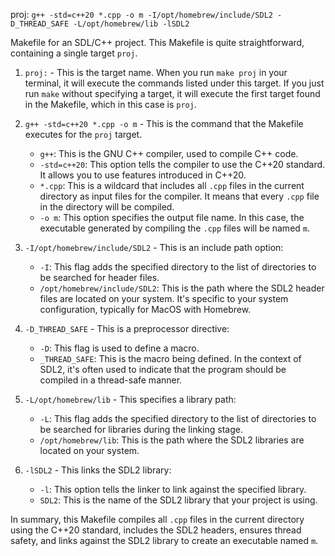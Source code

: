 
proj:
	`g++ -std=c++20 *.cpp -o m -I/opt/homebrew/include/SDL2 -D_THREAD_SAFE -L/opt/homebrew/lib -lSDL2`

Makefile for an SDL/C++ project.
This Makefile is quite straightforward, containing a single target `proj`.


1. `proj:` - This is the target name. When you run `make proj` in your terminal, it will execute the commands listed under this target. If you just run `make` without specifying a target, it will execute the first target found in the Makefile, which in this case is `proj`.

2. `g++ -std=c++20 *.cpp -o m` - This is the command that the Makefile executes for the `proj` target.
   - `g++`: This is the GNU C++ compiler, used to compile C++ code.
   - `-std=c++20`: This option tells the compiler to use the C++20 standard. It allows you to use features introduced in C++20.
   - `*.cpp`: This is a wildcard that includes all `.cpp` files in the current directory as input files for the compiler. It means that every `.cpp` file in the directory will be compiled.
   - `-o m`: This option specifies the output file name. In this case, the executable generated by compiling the `.cpp` files will be named `m`.

3. `-I/opt/homebrew/include/SDL2` - This is an include path option:
   - `-I`: This flag adds the specified directory to the list of directories to be searched for header files. 
   - `/opt/homebrew/include/SDL2`: This is the path where the SDL2 header files are located on your system. It's specific to your system configuration, typically for MacOS with Homebrew.

4. `-D_THREAD_SAFE` - This is a preprocessor directive:
   - `-D`: This flag is used to define a macro.
   - `_THREAD_SAFE`: This is the macro being defined. In the context of SDL2, it's often used to indicate that the program should be compiled in a thread-safe manner.

5. `-L/opt/homebrew/lib` - This specifies a library path:
   - `-L`: This flag adds the specified directory to the list of directories to be searched for libraries during the linking stage.
   - `/opt/homebrew/lib`: This is the path where the SDL2 libraries are located on your system.

6. `-lSDL2` - This links the SDL2 library:
   - `-l`: This option tells the linker to link against the specified library.
   - `SDL2`: This is the name of the SDL2 library that your project is using.

In summary, this Makefile compiles all `.cpp` files in the current directory using the C++20 standard, includes the SDL2 headers, ensures thread safety, and links against the SDL2 library to create an executable named `m`.
